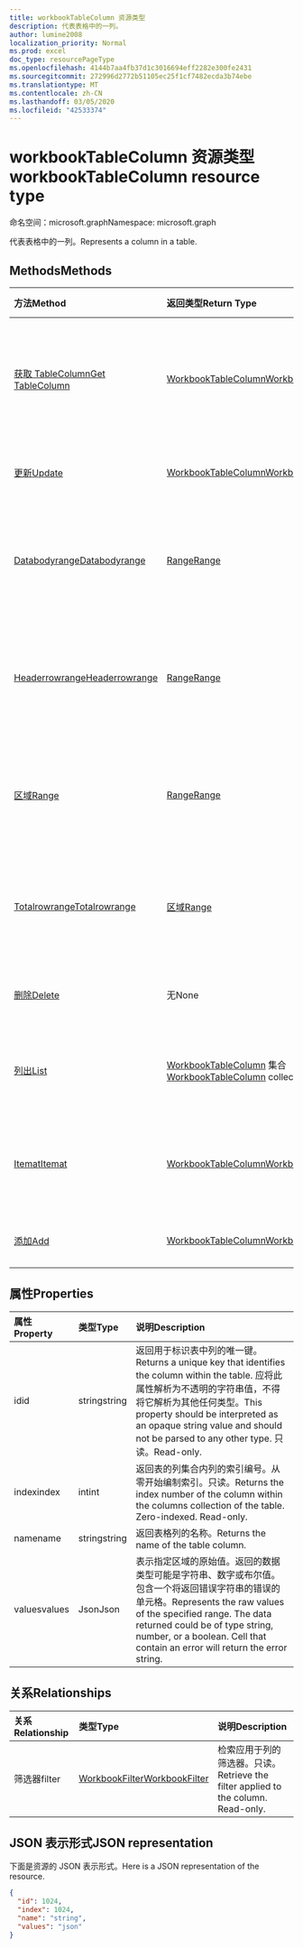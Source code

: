 ```yaml
---
title: workbookTableColumn 资源类型
description: 代表表格中的一列。
author: lumine2008
localization_priority: Normal
ms.prod: excel
doc_type: resourcePageType
ms.openlocfilehash: 4144b7aa4fb37d1c3016694eff2282e300fe2431
ms.sourcegitcommit: 272996d2772b51105ec25f1cf7482ecda3b74ebe
ms.translationtype: MT
ms.contentlocale: zh-CN
ms.lasthandoff: 03/05/2020
ms.locfileid: "42533374"
---
```

# <a name="workbooktablecolumn-resource-type"></a><span data-ttu-id="83577-103">workbookTableColumn 资源类型</span><span class="sxs-lookup"><span data-stu-id="83577-103">workbookTableColumn resource type</span></span>

<span data-ttu-id="83577-104">命名空间：microsoft.graph</span><span class="sxs-lookup"><span data-stu-id="83577-104">Namespace: microsoft.graph</span></span>

<span data-ttu-id="83577-105">代表表格中的一列。</span><span class="sxs-lookup"><span data-stu-id="83577-105">Represents a column in a table.</span></span>


## <a name="methods"></a><span data-ttu-id="83577-106">Methods</span><span class="sxs-lookup"><span data-stu-id="83577-106">Methods</span></span>

| <span data-ttu-id="83577-107">方法</span><span class="sxs-lookup"><span data-stu-id="83577-107">Method</span></span>           | <span data-ttu-id="83577-108">返回类型</span><span class="sxs-lookup"><span data-stu-id="83577-108">Return Type</span></span>    |<span data-ttu-id="83577-109">说明</span><span class="sxs-lookup"><span data-stu-id="83577-109">Description</span></span>|
|:---------------|:--------|:----------|
|[<span data-ttu-id="83577-110">获取 TableColumn</span><span class="sxs-lookup"><span data-stu-id="83577-110">Get TableColumn</span></span>](../api/tablecolumn-get.md) | [<span data-ttu-id="83577-111">WorkbookTableColumn</span><span class="sxs-lookup"><span data-stu-id="83577-111">WorkbookTableColumn</span></span>](workbooktablecolumn.md) |<span data-ttu-id="83577-112">读取 tablecolumn 对象的属性和关系。</span><span class="sxs-lookup"><span data-stu-id="83577-112">Read properties and relationships of tableColumn object.</span></span>|
|[<span data-ttu-id="83577-113">更新</span><span class="sxs-lookup"><span data-stu-id="83577-113">Update</span></span>](../api/tablecolumn-update.md) | [<span data-ttu-id="83577-114">WorkbookTableColumn</span><span class="sxs-lookup"><span data-stu-id="83577-114">WorkbookTableColumn</span></span>](workbooktablecolumn.md) |<span data-ttu-id="83577-115">更新 TableColumn 对象</span><span class="sxs-lookup"><span data-stu-id="83577-115">Update TableColumn object.</span></span> |
|[<span data-ttu-id="83577-116">Databodyrange</span><span class="sxs-lookup"><span data-stu-id="83577-116">Databodyrange</span></span>](../api/tablecolumn-databodyrange.md)|[<span data-ttu-id="83577-117">Range</span><span class="sxs-lookup"><span data-stu-id="83577-117">Range</span></span>](range.md)|<span data-ttu-id="83577-118">获取与列的数据体相关的 range 对象。</span><span class="sxs-lookup"><span data-stu-id="83577-118">Gets the range object associated with the data body of the column.</span></span>|
|[<span data-ttu-id="83577-119">Headerrowrange</span><span class="sxs-lookup"><span data-stu-id="83577-119">Headerrowrange</span></span>](../api/tablecolumn-headerrowrange.md)|[<span data-ttu-id="83577-120">Range</span><span class="sxs-lookup"><span data-stu-id="83577-120">Range</span></span>](range.md)|<span data-ttu-id="83577-121">获取与列的标头行相关的 range 对象。</span><span class="sxs-lookup"><span data-stu-id="83577-121">Gets the range object associated with the header row of the column.</span></span>|
|[<span data-ttu-id="83577-122">区域</span><span class="sxs-lookup"><span data-stu-id="83577-122">Range</span></span>](../api/tablecolumn-range.md)|[<span data-ttu-id="83577-123">Range</span><span class="sxs-lookup"><span data-stu-id="83577-123">Range</span></span>](range.md)|<span data-ttu-id="83577-124">获取与整个列相关的 range 对象。</span><span class="sxs-lookup"><span data-stu-id="83577-124">Gets the range object associated with the entire column.</span></span>|
|[<span data-ttu-id="83577-125">Totalrowrange</span><span class="sxs-lookup"><span data-stu-id="83577-125">Totalrowrange</span></span>](../api/tablecolumn-totalrowrange.md)|[<span data-ttu-id="83577-126">区域</span><span class="sxs-lookup"><span data-stu-id="83577-126">Range</span></span>](range.md)|<span data-ttu-id="83577-127">获取与列的总计行相关的 range 对象。</span><span class="sxs-lookup"><span data-stu-id="83577-127">Gets the range object associated with the totals row of the column.</span></span>|
|[<span data-ttu-id="83577-128">删除</span><span class="sxs-lookup"><span data-stu-id="83577-128">Delete</span></span>](../api/tablecolumn-delete.md)|<span data-ttu-id="83577-129">无</span><span class="sxs-lookup"><span data-stu-id="83577-129">None</span></span>|<span data-ttu-id="83577-130">从表中删除列。</span><span class="sxs-lookup"><span data-stu-id="83577-130">Deletes the column from the table.</span></span>|
|[<span data-ttu-id="83577-131">列出</span><span class="sxs-lookup"><span data-stu-id="83577-131">List</span></span>](../api/tablecolumn-list.md) | <span data-ttu-id="83577-132">[WorkbookTableColumn](workbooktablecolumn.md) 集合</span><span class="sxs-lookup"><span data-stu-id="83577-132">[WorkbookTableColumn](workbooktablecolumn.md) collection</span></span> |<span data-ttu-id="83577-133">获取 tableColumn 对象的集合。</span><span class="sxs-lookup"><span data-stu-id="83577-133">Get tableColumn object collection.</span></span> |
|[<span data-ttu-id="83577-134">Itemat</span><span class="sxs-lookup"><span data-stu-id="83577-134">Itemat</span></span>](../api/tablecolumncollection-itemat.md)|[<span data-ttu-id="83577-135">WorkbookTableColumn</span><span class="sxs-lookup"><span data-stu-id="83577-135">WorkbookTableColumn</span></span>](workbooktablecolumn.md)|<span data-ttu-id="83577-136">根据其在集合中的位置获取列。</span><span class="sxs-lookup"><span data-stu-id="83577-136">Gets a column based on its position in the collection.</span></span>|
|[<span data-ttu-id="83577-137">添加</span><span class="sxs-lookup"><span data-stu-id="83577-137">Add</span></span>](../api/tablecolumncollection-add.md)|[<span data-ttu-id="83577-138">WorkbookTableColumn</span><span class="sxs-lookup"><span data-stu-id="83577-138">WorkbookTableColumn</span></span>](workbooktablecolumn.md)|<span data-ttu-id="83577-139">向表中添加新列。</span><span class="sxs-lookup"><span data-stu-id="83577-139">Adds a new column to the table.</span></span>|

## <a name="properties"></a><span data-ttu-id="83577-140">属性</span><span class="sxs-lookup"><span data-stu-id="83577-140">Properties</span></span>
| <span data-ttu-id="83577-141">属性</span><span class="sxs-lookup"><span data-stu-id="83577-141">Property</span></span>     | <span data-ttu-id="83577-142">类型</span><span class="sxs-lookup"><span data-stu-id="83577-142">Type</span></span>   |<span data-ttu-id="83577-143">说明</span><span class="sxs-lookup"><span data-stu-id="83577-143">Description</span></span>|
|:---------------|:--------|:----------|
|<span data-ttu-id="83577-144">id</span><span class="sxs-lookup"><span data-stu-id="83577-144">id</span></span>|<span data-ttu-id="83577-145">string</span><span class="sxs-lookup"><span data-stu-id="83577-145">string</span></span>|<span data-ttu-id="83577-146">返回用于标识表中列的唯一键。</span><span class="sxs-lookup"><span data-stu-id="83577-146">Returns a unique key that identifies the column within the table.</span></span> <span data-ttu-id="83577-147">应将此属性解析为不透明的字符串值，不得将它解析为其他任何类型。</span><span class="sxs-lookup"><span data-stu-id="83577-147">This property should be interpreted as an opaque string value and should not be parsed to any other type.</span></span> <span data-ttu-id="83577-148">只读。</span><span class="sxs-lookup"><span data-stu-id="83577-148">Read-only.</span></span>|
|<span data-ttu-id="83577-149">index</span><span class="sxs-lookup"><span data-stu-id="83577-149">index</span></span>|<span data-ttu-id="83577-150">int</span><span class="sxs-lookup"><span data-stu-id="83577-150">int</span></span>|<span data-ttu-id="83577-p102">返回表的列集合内列的索引编号。从零开始编制索引。只读。</span><span class="sxs-lookup"><span data-stu-id="83577-p102">Returns the index number of the column within the columns collection of the table. Zero-indexed. Read-only.</span></span>|
|<span data-ttu-id="83577-154">name</span><span class="sxs-lookup"><span data-stu-id="83577-154">name</span></span>|<span data-ttu-id="83577-155">string</span><span class="sxs-lookup"><span data-stu-id="83577-155">string</span></span>|<span data-ttu-id="83577-156">返回表格列的名称。</span><span class="sxs-lookup"><span data-stu-id="83577-156">Returns the name of the table column.</span></span>|
|<span data-ttu-id="83577-157">values</span><span class="sxs-lookup"><span data-stu-id="83577-157">values</span></span>|<span data-ttu-id="83577-158">Json</span><span class="sxs-lookup"><span data-stu-id="83577-158">Json</span></span>|<span data-ttu-id="83577-p103">表示指定区域的原始值。返回的数据类型可能是字符串、数字或布尔值。包含一个将返回错误字符串的错误的单元格。</span><span class="sxs-lookup"><span data-stu-id="83577-p103">Represents the raw values of the specified range. The data returned could be of type string, number, or a boolean. Cell that contain an error will return the error string.</span></span>|

## <a name="relationships"></a><span data-ttu-id="83577-162">关系</span><span class="sxs-lookup"><span data-stu-id="83577-162">Relationships</span></span>
| <span data-ttu-id="83577-163">关系</span><span class="sxs-lookup"><span data-stu-id="83577-163">Relationship</span></span> | <span data-ttu-id="83577-164">类型</span><span class="sxs-lookup"><span data-stu-id="83577-164">Type</span></span>   |<span data-ttu-id="83577-165">说明</span><span class="sxs-lookup"><span data-stu-id="83577-165">Description</span></span>|
|:---------------|:--------|:----------|
|<span data-ttu-id="83577-166">筛选器</span><span class="sxs-lookup"><span data-stu-id="83577-166">filter</span></span>|[<span data-ttu-id="83577-167">WorkbookFilter</span><span class="sxs-lookup"><span data-stu-id="83577-167">WorkbookFilter</span></span>](filter.md)|<span data-ttu-id="83577-p104">检索应用于列的筛选器。只读。</span><span class="sxs-lookup"><span data-stu-id="83577-p104">Retrieve the filter applied to the column. Read-only.</span></span>|

## <a name="json-representation"></a><span data-ttu-id="83577-170">JSON 表示形式</span><span class="sxs-lookup"><span data-stu-id="83577-170">JSON representation</span></span>

<span data-ttu-id="83577-171">下面是资源的 JSON 表示形式。</span><span class="sxs-lookup"><span data-stu-id="83577-171">Here is a JSON representation of the resource.</span></span>

<!--{
  "blockType": "resource",
  "optionalProperties": [],
  "keyProperty": "id",
  "baseType": "microsoft.graph.entity",
  "@odata.type": "microsoft.graph.workbookTableColumn"
}-->

```json
{
  "id": 1024,
  "index": 1024,
  "name": "string",
  "values": "json"
}

```

<!-- uuid: 8fcb5dbc-d5aa-4681-8e31-b001d5168d79
2015-10-25 14:57:30 UTC -->
<!-- {
  "type": "#page.annotation",
  "description": "TableColumn resource",
  "keywords": "",
  "section": "documentation",
  "tocPath": ""
}-->
